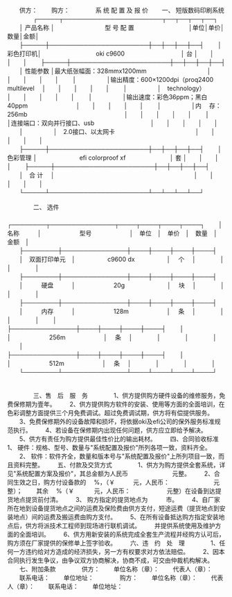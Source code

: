 
 



　　供方：
　　购方：　　
　　系 统 配 置 及 报 价
　　一、 短版数码印刷系统
　　
　　┌─────┬───────────────────────┬──┬──┬──┬──┐
　　│ 产品名称 │　　　　　　　　 型 号 配 置　　　　　　　　　│单位│单价│数量│金额│
　　├─────┼───────────────────────┼──┼──┼──┼──┤
　　│彩色打印机│　　　　　　　　　oki c9600　　　　　　　　　 │ 台 │　　│　　│　　│
　　├─────┼───────────────────────┼──┼──┼──┼──┤
　　│ 性能参数 │最大纸张幅面：328mmx1200mm　　　　　　　　　　│　　│　　│　　│　　│
　　│　　　　　│输出精度：600×1200dpi（proq2400 multilevel　 │　　│　　│　　│　　│
　　│　　　　　│　technology）　　　　　　　　　　　　　　　　│　　│　　│　　│　　│
　　│　　　　　│输出速度：彩色36ppm；黑白40ppm　　　　　　　　│　　│　　│　　│　　│
　　│　　　　　│内　 存：256mb　　　　　　　　　　　　　　　　│　　│　　│　　│　　│
　　│　　　　　│连接端口：双向并行接口、usb　　　　　　　　　 │　　│　　│　　│　　│
　　│　　　　　│　2.0接口、以太网卡　　　　　　　　　　　　　 │　　│　　│　　│　　│
　　├─────┼───────────────────────┼──┼──┼──┼──┤
　　│ 色彩管理 │　　　　　　　efi colorproof xf　　　　　　　 │ 套 │　　│　　│　　│
　　├─────┼───────────────────────┼──┼──┼──┼──┤
　　│　合 计　 │　　　　　　　　　　　　　　　　　　　　　　　│　　│　　│　　│　　│
　　└─────┴───────────────────────┴──┴──┴──┴──┘
　　

　　
　　二、 选件
　　
　　┌────────┬───────────────┬────┬────┬────┬────┐
　　│　　　名称　　　│　　　　　　 型号　　　　　　 │　单位　│　单价　│　数量　│　金额　│
　　├────────┼───────────────┼────┼────┼────┼────┤
　　│　双面打印单元　│　　　　　 c9600 dx　　　　　 │　 个　 │　　　　│　　　　│　　　　│
　　├────────┼───────────────┼────┼────┼────┼────┤
　　│　　　硬盘　　　│　　　　　　 20g　　　　　　　│　 块　 │　　　　│　　　　│　　　　│
　　├────────┼───────────────┼────┼────┼────┼────┤
　　│　　　内存　　　│　　　　　　 128m　　　　　　 │　 条　 │　　　　│　　　　│　　　　│
　　│　　　　　　　　├───────────────┼────┼────┼────┼────┤
　　│　　　　　　　　│　　　　　　 256m　　　　　　 │　 条　 │　　　　│　　　　│　　　　│
　　│　　　　　　　　├───────────────┼────┼────┼────┼────┤
　　│　　　　　　　　│　　　　　　 512m　　　　　　 │　 条　 │　　　　│　　　　│　　　　│
　　└────────┴───────────────┴────┴────┴────┴────┘
　　

　　
　　三、售　后　服　务　　
　　1、供方提供购方硬件设备的维修服务，免费保修期为壹年。
　　2、供方提供购方软件的安装、使用等方面的全面培训，在色彩调整方面提供三个月免费调试。超过免费调试期，供方将有偿提供服务。
　　3、免费保修期外的设备故障和损坏，将依据oki及efi公司的保外服务标准规范执行。
　　4、若设备在保修期内出现任何问题，供方应立即给予解决。
　　5、供方有责任为购方提供最佳性价比的输出耗材。
　　四、合同验收标准　　
　　1、 硬件：规格、型号、数量与"系统配置及报价"所列各项一致，资料齐全。
　　2、 软件：软件齐全，数量和版本号与"系统配置及报价"上所列项目一致，而且资料完整。
　　五、付款及交货方式　　
　　1、供方为购方提供全套系统，详见"系统配置方案及报价"，其总金额为人民币　　　　　　　 元整。
　　2、合同生效之日，购方付设备款的　 %，（￥　　　元，人民币：　　　　　　　 元整）；
　　其余　 %（￥　　　 元，人民币：　　　　　　元整）在设备到达提货地点提货前付清。
　　3、 购方指定的提货地点为　　　市。
　　4、自厂家所在地到设备提货地点之间的运费及保险费由供方支付，短途运费（提货地点到安装地点）间的运费及搬运费由购方支付。
　　5、在所有设备抵达购方指定安装地点后，供方将派技术工程师到现场进行联机调试。
　　并提供系统使用及维护方面的全面培训。 
　　6、供方用新安装的系统完成全套生产流程并经购方认可后，购方须在厂家提供的保修单上签字验收。
　　六、违　约　处　理　　
　　1、任何一方违约给对方造成的经济损失，另一方有权要求对方依法赔偿。
　　2、因本合同执行发生争议，由争议双方协商解决，协商不成，可交由仲裁机构解决。
　　七、附加条款　　
　　供方：
　　单位名称（章）：
　　代表人（章）：
　　联系电话：
　　单位地址：　　
　　购方：
　　单位名称（章）：
　　代表人（章）：
　　联系电话：
　　单位地址：
 


 

 
 
 
 
 
  


  
 

  


  


  
 
 
 
 

